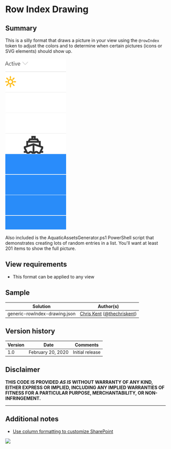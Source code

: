 # Row Index Drawing

## Summary
This is a silly format that draws a picture in your view using the `@rowIndex` token to adjust the colors and to determine when certain pictures (icons or SVG elements) should show up.

![screenshot of the sample](./assets/screenshot.gif)

Also included is the AquaticAssetsGenerator.ps1 PowerShell script that demonstrates creating lots of random entries in a list. You'll want at least 201 items to show the full picture.

## View requirements
- This format can be applied to any view

## Sample

Solution|Author(s)
--------|---------
generic-rowIndex-drawing.json | [Chris Kent](https://github.com/thechriskent) ([@thechriskent](https://twitter.com/thechriskent))

## Version history

Version|Date|Comments
-------|----|--------
1.0|February 20, 2020|Initial release

## Disclaimer
**THIS CODE IS PROVIDED *AS IS* WITHOUT WARRANTY OF ANY KIND, EITHER EXPRESS OR IMPLIED, INCLUDING ANY IMPLIED WARRANTIES OF FITNESS FOR A PARTICULAR PURPOSE, MERCHANTABILITY, OR NON-INFRINGEMENT.**

---

## Additional notes

- [Use column formatting to customize SharePoint](https://docs.microsoft.com/en-us/sharepoint/dev/declarative-customization/column-formatting#me)

<img src="https://pnptelemetry.azurewebsites.net/list-formatting/column-samples/generic-rowIndex-drawing" />

